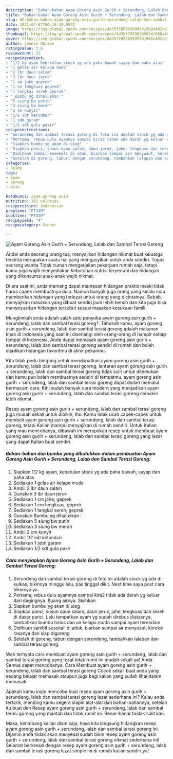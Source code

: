 ```yaml
---
description: "Bahan-bahan Ayam Goreng Asin Gurih + Serundeng, Lalab dan Sambal Terasi Goreng yang enak Untuk Jualan"
title: "Bahan-bahan Ayam Goreng Asin Gurih + Serundeng, Lalab dan Sambal Terasi Goreng yang enak Untuk Jualan"
slug: 80-bahan-bahan-ayam-goreng-asin-gurih-serundeng-lalab-dan-sambal-terasi-goreng-yang-enak-untuk-jualan
date: 2021-07-07T06:18:30.057Z
image: https://img-global.cpcdn.com/recipes/4d35f7053839993d/680x482cq70/ayam-goreng-asin-gurih-serundeng-lalab-dan-sambal-terasi-goreng-foto-resep-utama.jpg
thumbnail: https://img-global.cpcdn.com/recipes/4d35f7053839993d/680x482cq70/ayam-goreng-asin-gurih-serundeng-lalab-dan-sambal-terasi-goreng-foto-resep-utama.jpg
cover: https://img-global.cpcdn.com/recipes/4d35f7053839993d/680x482cq70/ayam-goreng-asin-gurih-serundeng-lalab-dan-sambal-terasi-goreng-foto-resep-utama.jpg
author: Jennie Obrien
ratingvalue: 3.9
reviewcount: 15
recipeingredient:
- "1/2 kg ayam kebetulan stock yg ada paha bawah sayap dan paha atas"
- "1 gelas air kelapa muda"
- "2 lbr daun salam"
- "3 lbr daun jeruk"
- "1 cm jahe geprek"
- "1 cm lengkuas geprek"
- "1 tangkai sereh geprek"
- " Bumbu yg dihaluskan "
- "5 siung bw putih"
- "3 siung bw merah"
- "2 cm kunyit"
- "1/2 sdt ketumbar"
- "1 sdm garam"
- "1/2 sdt gula pasir"
recipeinstructions:
- "Serundeng dan sambal terasi goreng di foto ini adalah stock yg ada di kulkas, bikinnya minggu lalu, pas tinggal dikit. Next time saya post cara bikinnya ya."
- "Pertama, rebus dulu ayamnya sampai kira2 tidak ada darah yg keluar dari dagingnya. Buang airnya. Sisihkan"
- "Siapkan bumbu yg akan di uleg"
- "Siapkan panci, susun daun salam, daun jeruk, jahe, lengkuas dan sereh di dasar panci. Lalu tempatkan ayam yg sudah direbus diatasnya, tambahkan bumbu halus dan air kelapa muda sampai ayam terendam"
- "Didihkan sambil sesekali di aduk, biarkan sampai air menyusut, koreksi rasanya dan siap digoreng"
- "Setelah di goreng, taburi dengan serundeng, tambahkan lalapan dan sambal terasi goreng."
categories:
- Resep
tags:
- ayam
- goreng
- asin

katakunci: ayam goreng asin 
nutrition: 182 calories
recipecuisine: Indonesian
preptime: "PT34M"
cooktime: "PT45M"
recipeyield: "4"
recipecategory: Dinner

---
```



![Ayam Goreng Asin Gurih + Serundeng, Lalab dan Sambal Terasi Goreng](https://img-global.cpcdn.com/recipes/4d35f7053839993d/680x482cq70/ayam-goreng-asin-gurih-serundeng-lalab-dan-sambal-terasi-goreng-foto-resep-utama.jpg)

Andai anda seorang orang tua, menyajikan hidangan nikmat buat keluarga tercinta merupakan suatu hal yang mengasyikan untuk anda sendiri. Tugas seorang  wanita Tidak cuman mengerjakan pekerjaan rumah saja, tetapi kamu juga wajib menyediakan kebutuhan nutrisi terpenuhi dan hidangan yang dikonsumsi anak-anak wajib nikmat.

Di era  saat ini, anda memang dapat memesan hidangan praktis meski tidak harus capek membuatnya dulu. Namun banyak juga orang yang selalu mau memberikan hidangan yang terlezat untuk orang yang dicintainya. Sebab, menyajikan masakan yang dibuat sendiri jauh lebih bersih dan kita juga bisa menyesuaikan hidangan tersebut sesuai masakan kesukaan famili. 



Mungkinkah anda adalah salah satu penyuka ayam goreng asin gurih + serundeng, lalab dan sambal terasi goreng?. Tahukah kamu, ayam goreng asin gurih + serundeng, lalab dan sambal terasi goreng adalah makanan khas di Indonesia yang saat ini disenangi oleh orang-orang di hampir setiap tempat di Indonesia. Anda dapat memasak ayam goreng asin gurih + serundeng, lalab dan sambal terasi goreng sendiri di rumah dan boleh dijadikan hidangan favoritmu di akhir pekanmu.

Kita tidak perlu bingung untuk mendapatkan ayam goreng asin gurih + serundeng, lalab dan sambal terasi goreng, lantaran ayam goreng asin gurih + serundeng, lalab dan sambal terasi goreng tidak sulit untuk ditemukan dan kamu pun boleh membuatnya sendiri di tempatmu. ayam goreng asin gurih + serundeng, lalab dan sambal terasi goreng dapat diolah memalui bermacam cara. Kini sudah banyak cara modern yang menjadikan ayam goreng asin gurih + serundeng, lalab dan sambal terasi goreng semakin lebih nikmat.

Resep ayam goreng asin gurih + serundeng, lalab dan sambal terasi goreng juga mudah sekali untuk dibikin, lho. Kamu tidak usah capek-capek untuk membeli ayam goreng asin gurih + serundeng, lalab dan sambal terasi goreng, tetapi Kalian mampu menyajikan di rumah sendiri. Untuk Kalian yang mau mencobanya, dibawah ini merupakan resep untuk membuat ayam goreng asin gurih + serundeng, lalab dan sambal terasi goreng yang lezat yang dapat Kalian buat sendiri.

<!--inarticleads1-->

##### Bahan-bahan dan bumbu yang dibutuhkan dalam pembuatan Ayam Goreng Asin Gurih + Serundeng, Lalab dan Sambal Terasi Goreng:

1. Siapkan 1/2 kg ayam, kebetulan stock yg ada paha bawah, sayap dan paha atas
1. Sediakan 1 gelas air kelapa muda
1. Ambil 2 lbr daun salam
1. Gunakan 3 lbr daun jeruk
1. Sediakan 1 cm jahe, geprek
1. Sediakan 1 cm lengkuas, geprek
1. Sediakan 1 tangkai sereh, geprek
1. Gunakan  Bumbu yg dihaluskan :
1. Sediakan 5 siung bw putih
1. Sediakan 3 siung bw merah
1. Ambil 2 cm kunyit
1. Ambil 1/2 sdt ketumbar
1. Sediakan 1 sdm garam
1. Sediakan 1/2 sdt gula pasir




<!--inarticleads2-->

##### Cara menyiapkan Ayam Goreng Asin Gurih + Serundeng, Lalab dan Sambal Terasi Goreng:

1. Serundeng dan sambal terasi goreng di foto ini adalah stock yg ada di kulkas, bikinnya minggu lalu, pas tinggal dikit. Next time saya post cara bikinnya ya.
1. Pertama, rebus dulu ayamnya sampai kira2 tidak ada darah yg keluar dari dagingnya. Buang airnya. Sisihkan
1. Siapkan bumbu yg akan di uleg
1. Siapkan panci, susun daun salam, daun jeruk, jahe, lengkuas dan sereh di dasar panci. Lalu tempatkan ayam yg sudah direbus diatasnya, tambahkan bumbu halus dan air kelapa muda sampai ayam terendam
1. Didihkan sambil sesekali di aduk, biarkan sampai air menyusut, koreksi rasanya dan siap digoreng
1. Setelah di goreng, taburi dengan serundeng, tambahkan lalapan dan sambal terasi goreng.




Wah ternyata cara membuat ayam goreng asin gurih + serundeng, lalab dan sambal terasi goreng yang lezat tidak rumit ini mudah sekali ya! Anda Semua dapat mencobanya. Cara Membuat ayam goreng asin gurih + serundeng, lalab dan sambal terasi goreng Cocok sekali buat anda yang sedang belajar memasak ataupun juga bagi kalian yang sudah lihai dalam memasak.

Apakah kamu ingin mencoba buat resep ayam goreng asin gurih + serundeng, lalab dan sambal terasi goreng lezat sederhana ini? Kalau anda tertarik, mending kamu segera siapin alat-alat dan bahan-bahannya, setelah itu buat deh Resep ayam goreng asin gurih + serundeng, lalab dan sambal terasi goreng yang mantab dan tidak rumit ini. Benar-benar taidak sulit kan. 

Maka, ketimbang kalian diam saja, hayo kita langsung hidangkan resep ayam goreng asin gurih + serundeng, lalab dan sambal terasi goreng ini. Dijamin anda tiidak akan menyesal sudah bikin resep ayam goreng asin gurih + serundeng, lalab dan sambal terasi goreng nikmat sederhana ini! Selamat berkreasi dengan resep ayam goreng asin gurih + serundeng, lalab dan sambal terasi goreng lezat simple ini di rumah kalian sendiri,ya!.

